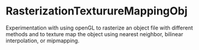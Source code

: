 # RasterizationTexturureMappingObj
Experimentation with using openGL to rasterize an object file with different methods and to texture map the object using nearest neighbor, bilinear interpolation, or mipmapping.
